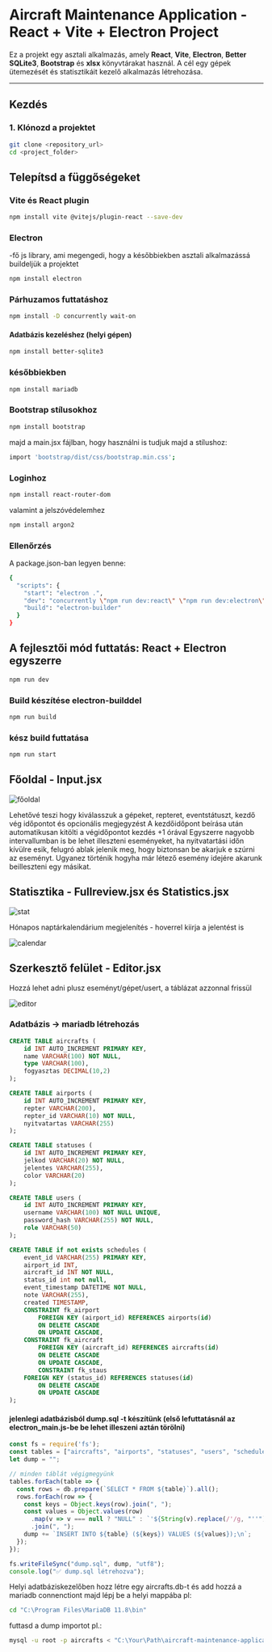 # Aircraft Maintenance Application - React + Vite + Electron Project

Ez a projekt egy asztali alkalmazás, amely **React**, **Vite**, **Electron**, **Better SQLite3**, **Bootstrap** és **xlsx** könyvtárakat használ. A cél egy gépek ütemezését és statisztikáit kezelő alkalmazás létrehozása.

---

## Kezdés

### 1. Klónozd a projektet

```bash
git clone <repository_url>
cd <project_folder>
```

## Telepítsd a függőségeket

### Vite és React plugin

```bash
npm install vite @vitejs/plugin-react --save-dev
```

### Electron

-fő js library, ami megengedi, hogy a későbbiekben asztali alkalmazássá buildeljük a projektet

```bash
npm install electron
```

### Párhuzamos futtatáshoz

```bash
npm install -D concurrently wait-on
```

#### Adatbázis kezeléshez (helyi gépen)

```bash
npm install better-sqlite3
```

### későbbiekben

```bash
npm install mariadb
```

### Bootstrap stílusokhoz

```bash
npm install bootstrap
```

majd a main.jsx fájlban, hogy használni is tudjuk majd a stílushoz:

```bash
import 'bootstrap/dist/css/bootstrap.min.css';
```

### Loginhoz

```bash
npm install react-router-dom
```

valamint a jelszóvédelemhez

```bash
npm install argon2
```

### Ellenőrzés

A package.json-ban legyen benne:

```bash
{
  "scripts": {
    "start": "electron .",
    "dev": "concurrently \"npm run dev:react\" \"npm run dev:electron\"",
    "build": "electron-builder"
  }
}
```

## A fejlesztői mód futtatás: React + Electron egyszerre

```bash
npm run dev
```

### Build készítése electron-builddel

```bash
npm run build
```

### kész build futtatása

```bash
npm run start
```

## Főoldal - Input.jsx

![főoldal](https://github.com/sbanna05/aircraft-maintenance-application/blob/main/images/ad_1.png)

Lehetővé teszi hogy kiválasszuk a gépeket, repteret, eventstátuszt, kezdő vég időpontot és opcionális megjegyzést
A kezdőidőpont beírása után automatikusan kitölti a végidőpontot kezdés +1 órával
Egyszerre nagyobb intervallumban is be lehet illeszteni eseményeket, ha nyitvatartási időn kívülre esik, felugró ablak jelenik meg, hogy biztonsan be akarjuk e szúrni az eseményt. Ugyanez történik hogyha már létező esemény idejére akarunk beilleszteni egy másikat.

## Statisztika - Fullreview.jsx és Statistics.jsx

![stat](https://github.com/sbanna05/aircraft-maintenance-application/blob/main/images/ad_2.png)

Hónapos naptárkalendárium megjelenítés - hoverrel kiirja a jelentést is

![calendar](https://github.com/sbanna05/aircraft-maintenance-application/blob/main/images/ad_3.png)

## Szerkesztő felület - Editor.jsx

Hozzá lehet adni plusz eseményt/gépet/usert, a táblázat azzonnal frissül

![editor](https://github.com/sbanna05/aircraft-maintenance-application/blob/main/images/ad_4.png)

### Adatbázis -> mariadb  létrehozás

```sql
CREATE TABLE aircrafts (
    id INT AUTO_INCREMENT PRIMARY KEY,
    name VARCHAR(100) NOT NULL,
    type VARCHAR(100),
    fogyasztas DECIMAL(10,2)
);

CREATE TABLE airports (
    id INT AUTO_INCREMENT PRIMARY KEY,
    repter VARCHAR(200),
    repter_id VARCHAR(10) NOT NULL,
    nyitvatartas VARCHAR(255)
);

CREATE TABLE statuses (
    id INT AUTO_INCREMENT PRIMARY KEY,
    jelkod VARCHAR(20) NOT NULL,
    jelentes VARCHAR(255),
    color VARCHAR(20)
);

CREATE TABLE users (
    id INT AUTO_INCREMENT PRIMARY KEY,
    username VARCHAR(100) NOT NULL UNIQUE,
    password_hash VARCHAR(255) NOT NULL,
    role VARCHAR(50)
);

CREATE TABLE if not exists schedules (
    event_id VARCHAR(255) PRIMARY KEY,
    airport_id INT,
    aircraft_id INT NOT NULL,
    status_id int not null,
    event_timestamp DATETIME NOT NULL,
    note VARCHAR(255),
    created TIMESTAMP,
    CONSTRAINT fk_airport
        FOREIGN KEY (airport_id) REFERENCES airports(id)
        ON DELETE CASCADE
        ON UPDATE CASCADE,
    CONSTRAINT fk_aircraft
        FOREIGN KEY (aircraft_id) REFERENCES aircrafts(id)
        ON DELETE CASCADE
        ON UPDATE CASCADE,
        CONSTRAINT fk_staus
    FOREIGN KEY (status_id) REFERENCES statuses(id)
        ON DELETE CASCADE
        ON UPDATE CASCADE
);
```

#### jelenlegi adatbázisból dump.sql -t készítünk (első lefuttatásnál az electron_main.js-be be lehet illeszeni aztán törölni)

```js
const fs = require('fs');
const tables = ["aircrafts", "airports", "statuses", "users", "schedules"];
let dump = "";

// minden táblát végigmegyünk
tables.forEach(table => {
  const rows = db.prepare(`SELECT * FROM ${table}`).all();
  rows.forEach(row => {
    const keys = Object.keys(row).join(", ");
    const values = Object.values(row)
      .map(v => v === null ? "NULL" : `'${String(v).replace(/'/g, "''")}'`)
      .join(", ");
    dump += `INSERT INTO ${table} (${keys}) VALUES (${values});\n`;
  });
});

fs.writeFileSync("dump.sql", dump, "utf8");
console.log("✅ dump.sql létrehozva");
```

Helyi adatbáziskezelőben hozz létre egy aircrafts.db-t és add hozzá a mariadb connenctiont
majd lépj be a helyi mappába pl:

```bash
cd "C:\Program Files\MariaDB 11.8\bin"
```

futtasd a dump importot pl.:

```bash
mysql -u root -p aircrafts < "C:\Your\Path\aircraft-maintenance-application\dump.sql"
```
